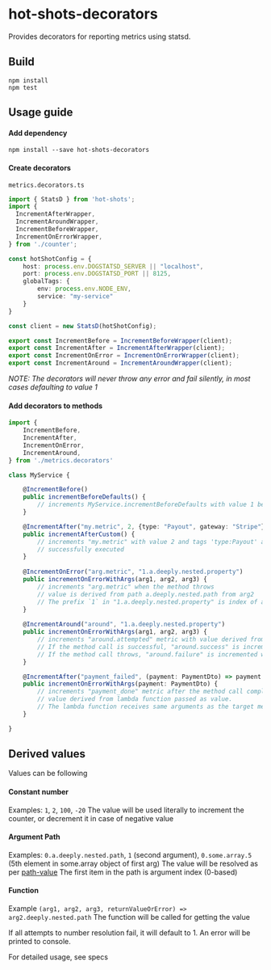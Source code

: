 # hot-shots-decorators

Provides decorators for reporting metrics using statsd.

## Build
```shell script
npm install
npm test
```

## Usage guide
#### Add dependency
```shell script
npm install --save hot-shots-decorators
```

#### Create decorators
`metrics.decorators.ts`

```typescript
import { StatsD } from 'hot-shots';
import {
  IncrementAfterWrapper,
  IncrementAroundWrapper,
  IncrementBeforeWrapper,
  IncrementOnErrorWrapper,
} from './counter';

const hotShotConfig = {
    host: process.env.DOGSTATSD_SERVER || "localhost",
    port: process.env.DOGSTATSD_PORT || 8125,
    globalTags: {
        env: process.env.NODE_ENV,
        service: "my-service"
    }
}

const client = new StatsD(hotShotConfig);

export const IncrementBefore = IncrementBeforeWrapper(client);
export const IncrementAfter = IncrementAfterWrapper(client);
export const IncrementOnError = IncrementOnErrorWrapper(client);
export const IncrementAround = IncrementAroundWrapper(client);
```
*NOTE: The decorators will never throw any error and fail silently, in most cases defaulting to value 1*
#### Add decorators to methods

```typescript
import {
    IncrementBefore,
    IncrementAfter,
    IncrementOnError,
    IncrementAround,
} from './metrics.decorators'

class MyService {

    @IncrementBefore()
    public incrementBeforeDefaults() {
        // increments MyService.incrementBeforeDefaults with value 1 before the method is executed
    }

    @IncrementAfter("my.metric", 2, {type: "Payout", gateway: "Stripe"})
    public incrementAfterCustom() {
        // increments "my.metric" with value 2 and tags 'type:Payout' and 'gateway:Stripe' after method is 
        // successfully executed
    }
    
    @IncrementOnError("arg.metric", "1.a.deeply.nested.property")
    public incrementOnErrorWithArgs(arg1, arg2, arg3) {
        // increments "arg.metric" when the method throws
        // value is derived from path a.deeply.nested.path from arg2 
        // The prefix `1` in "1.a.deeply.nested.property" is index of argument in target method, which in this case is arg2.
    }
    
    @IncrementAround("around", "1.a.deeply.nested.property")
    public incrementOnErrorWithArgs(arg1, arg2, arg3) {
        // increments "around.attempted" metric with value derived from path a.deeply.nested.path from arg2
        // If the method call is successful, "around.success" is incremented with the same value
        // If the method call throws, "around.failure" is incremented with the same value
    }

    @IncrementAfter("payment_failed", (payment: PaymentDto) => payment.amount)
    public incrementOnErrorWithArgs(payment: PaymentDto) {
        // increments "payment_done" metric after the method call completes successfully 
        // value derived from lambda function passed as value. 
        // The lambda function receives same arguments as the target method
    }

}
```

## Derived values
Values can be following

#### Constant number
Examples: `1`, `2`, `100`, `-20`
The value will be used literally to increment the counter, or decrement it in case of negative value

#### Argument Path
Examples: `0.a.deeply.nested.path`, `1` (second argument), `0.some.array.5` (5th element in some.array object of first arg)
The value will be resolved as per [path-value](https://www.npmjs.com/package/path-value)
The first item in the path is argument index (0-based)

#### Function
Example `(arg1, arg2, arg3, returnValueOrError) => arg2.deeply.nested.path`
The function will be called for getting the value

If all attempts to number resolution fail, it will default to 1. An error will be printed to console.

For detailed usage, see specs

